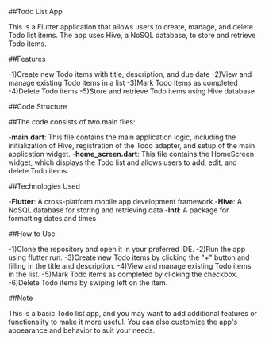 ##Todo List App

This is a Flutter application that allows users to create, manage, and delete Todo list items. The app uses Hive, a NoSQL database, to store and retrieve Todo items.

##Features

-1)Create new Todo items with title, description, and due date
-2)View and manage existing Todo items in a list
-3)Mark Todo items as completed
-4)Delete Todo items
-5)Store and retrieve Todo items using Hive database

##Code Structure

##The code consists of two main files:

-**main.dart**: This file contains the main application logic, including the initialization of Hive, registration of the Todo adapter, and setup of the main application widget.
-**home_screen.dart**: This file contains the HomeScreen widget, which displays the Todo list and allows users to add, edit, and delete Todo items.

##Technologies Used

-**Flutter**: A cross-platform mobile app development framework
-**Hive**: A NoSQL database for storing and retrieving data
-**Intl**: A package for formatting dates and times

##How to Use

-1)Clone the repository and open it in your preferred IDE.
-2)Run the app using flutter run.
-3)Create new Todo items by clicking the "+" button and filling in the title and description.
-4)View and manage existing Todo items in the list.
-5)Mark Todo items as completed by clicking the checkbox.
-6)Delete Todo items by swiping left on the item.

##Note

This is a basic Todo list app, and you may want to add additional features or functionality to make it more useful. You can also customize the app's appearance and behavior to suit your needs.




